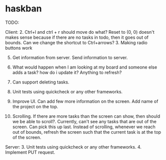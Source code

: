 # haskban
TODO:

Client:
2. Ctrl+l and ctrl + r should move do what? Reset to (0, 0) doesn't makes sense because if there are no tasks in todo, then it goes out of bounds. Can we change the shortcut to Ctrl+arrows?
3. Making radio buttons work

5. Get information from server. Send information to server.
6. What would happen when I am looking at my board and someone else adds a task? how do i update it? Anything to refresh?
11. Can support deleting tasks.

7. Unit tests using quickcheck or any other frameworks.
8. Improve UI. Can add few more information on the screen. Add name of the project on the top.
9. Scrolling. If there are more tasks than the screen can show, then should we be able to scroll?. Currently, can't see any tasks that are out of the screen. Can pick this up last. Instead of scrolling, whenever we reach out of bounds, refresh the screen such that the current task is at the top of the screen.


Server:
3. Unit tests using quickcheck or any other frameworks.
4. Implement PUT request.